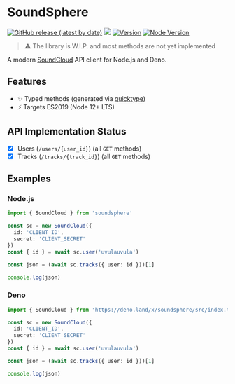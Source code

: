 # SoundSphere

[![GitHub release (latest by date)][releases]][releases-page] [![][docs-badge]][docs] [![Version][npm-v-image]][npm-url]
[![Node Version][node-version-image]][node-version-url]

> ⚠ The library is W.I.P. and most methods are not yet implemented

A modern [SoundCloud](https://soundcloud.com) API client for Node.js and Deno.

## Features

- ✨ Typed methods (generated via [quicktype](https://app.quicktype.io/?l=ts))
- ⚡ Targets ES2019 (Node 12+ LTS)

## API Implementation Status

- [x] Users (`/users/{user_id}`) (all `GET` methods)
- [x] Tracks (`/tracks/{track_id}`) (all `GET` methods)

## Examples

### Node.js

```ts
import { SoundCloud } from 'soundsphere'

const sc = new SoundCloud({
  id: 'CLIENT_ID',
  secret: 'CLIENT_SECRET'
})
const { id } = await sc.user('uvulauvula')

const json = (await sc.tracks({ user: id }))[1]

console.log(json)
```

### Deno

```ts
import { SoundCloud } from 'https://deno.land/x/soundsphere/src/index.ts'

const sc = new SoundCloud({
  id: 'CLIENT_ID',
  secret: 'CLIENT_SECRET'
})
const { id } = await sc.user('uvulauvula')

const json = (await sc.tracks({ user: id }))[1]

console.log(json)
```

[releases]: https://img.shields.io/github/v/release/talentlessguy/soundsphere?style=flat-square
[docs-badge]: https://img.shields.io/github/v/release/talentlessguy/soundsphere?color=yellow&label=Documentation&logo=deno&style=flat-square
[docs]: https://doc.deno.land/https/deno.land/x/soundsphere/src/index.ts
[releases-page]: https://github.com/talentlessguy/soundsphere/releases
[npm-v-image]: https://img.shields.io/npm/v/soundsphere.svg?style=flat-square
[npm-url]: https://www.npmjs.com/package/soundsphere
[node-version-image]: https://img.shields.io/node/v/soundsphere.svg?style=flat-square
[node-version-url]: https://nodejs.org
